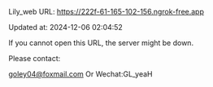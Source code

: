 Lily_web URL: https://222f-61-165-102-156.ngrok-free.app

Updated at: 2024-12-06 02:04:52

If you cannot open this URL, the server might be down.

Please contact: 

goley04@foxmail.com Or Wechat:GL_yeaH